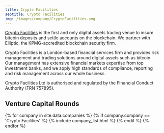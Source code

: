 ```yaml
---
title: Crypto Facilities
seotitle: Crypto Facilities 
img: /images/company/CryptoFacilities.png
---
```


<a href="https://www.cryptofacilities.com">Crypto Facilities</a> is the first and only digital assets trading venue to insure bitcoin deposits and settle accounts on the blockchain. We partner with Elliptic, the KPMG-accredited blockchain security firm.

Crypto Facilities is a London-based financial services firm and provides risk management and trading solutions around digital assets such as bitcoin. Our management has extensive financial markets expertise from top investment banks, and we apply high standards of compliance, reporting and risk management across our whole business.

Crypto Facilities Ltd is authorised and regulated by the Financial Conduct Authority (FRN 757895).

## Venture Capital Rounds

{% for company in site.data.companies %}
{% if company.company == 'Crypto Facilities' %}
{% include company_list.html %}
{% endif %}
{% endfor %}